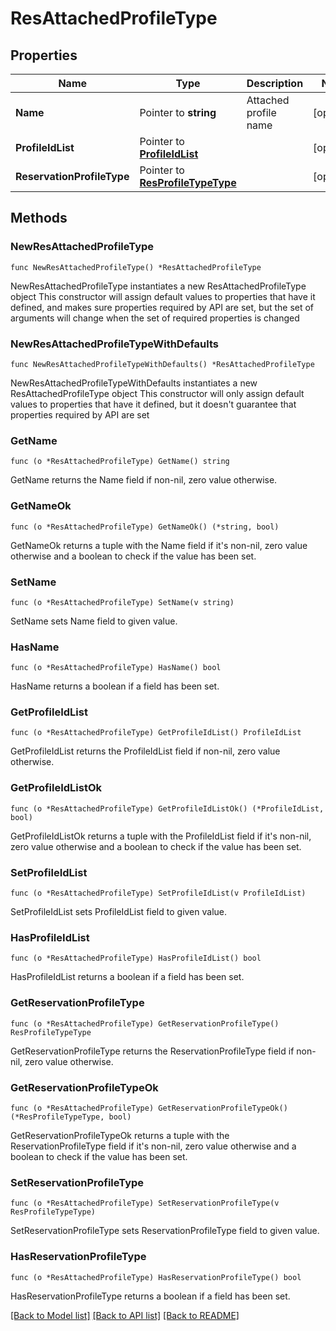 # ResAttachedProfileType

## Properties

Name | Type | Description | Notes
------------ | ------------- | ------------- | -------------
**Name** | Pointer to **string** | Attached profile name | [optional] 
**ProfileIdList** | Pointer to [**ProfileIdList**](ProfileIdList.md) |  | [optional] 
**ReservationProfileType** | Pointer to [**ResProfileTypeType**](ResProfileTypeType.md) |  | [optional] 

## Methods

### NewResAttachedProfileType

`func NewResAttachedProfileType() *ResAttachedProfileType`

NewResAttachedProfileType instantiates a new ResAttachedProfileType object
This constructor will assign default values to properties that have it defined,
and makes sure properties required by API are set, but the set of arguments
will change when the set of required properties is changed

### NewResAttachedProfileTypeWithDefaults

`func NewResAttachedProfileTypeWithDefaults() *ResAttachedProfileType`

NewResAttachedProfileTypeWithDefaults instantiates a new ResAttachedProfileType object
This constructor will only assign default values to properties that have it defined,
but it doesn't guarantee that properties required by API are set

### GetName

`func (o *ResAttachedProfileType) GetName() string`

GetName returns the Name field if non-nil, zero value otherwise.

### GetNameOk

`func (o *ResAttachedProfileType) GetNameOk() (*string, bool)`

GetNameOk returns a tuple with the Name field if it's non-nil, zero value otherwise
and a boolean to check if the value has been set.

### SetName

`func (o *ResAttachedProfileType) SetName(v string)`

SetName sets Name field to given value.

### HasName

`func (o *ResAttachedProfileType) HasName() bool`

HasName returns a boolean if a field has been set.

### GetProfileIdList

`func (o *ResAttachedProfileType) GetProfileIdList() ProfileIdList`

GetProfileIdList returns the ProfileIdList field if non-nil, zero value otherwise.

### GetProfileIdListOk

`func (o *ResAttachedProfileType) GetProfileIdListOk() (*ProfileIdList, bool)`

GetProfileIdListOk returns a tuple with the ProfileIdList field if it's non-nil, zero value otherwise
and a boolean to check if the value has been set.

### SetProfileIdList

`func (o *ResAttachedProfileType) SetProfileIdList(v ProfileIdList)`

SetProfileIdList sets ProfileIdList field to given value.

### HasProfileIdList

`func (o *ResAttachedProfileType) HasProfileIdList() bool`

HasProfileIdList returns a boolean if a field has been set.

### GetReservationProfileType

`func (o *ResAttachedProfileType) GetReservationProfileType() ResProfileTypeType`

GetReservationProfileType returns the ReservationProfileType field if non-nil, zero value otherwise.

### GetReservationProfileTypeOk

`func (o *ResAttachedProfileType) GetReservationProfileTypeOk() (*ResProfileTypeType, bool)`

GetReservationProfileTypeOk returns a tuple with the ReservationProfileType field if it's non-nil, zero value otherwise
and a boolean to check if the value has been set.

### SetReservationProfileType

`func (o *ResAttachedProfileType) SetReservationProfileType(v ResProfileTypeType)`

SetReservationProfileType sets ReservationProfileType field to given value.

### HasReservationProfileType

`func (o *ResAttachedProfileType) HasReservationProfileType() bool`

HasReservationProfileType returns a boolean if a field has been set.


[[Back to Model list]](../README.md#documentation-for-models) [[Back to API list]](../README.md#documentation-for-api-endpoints) [[Back to README]](../README.md)


